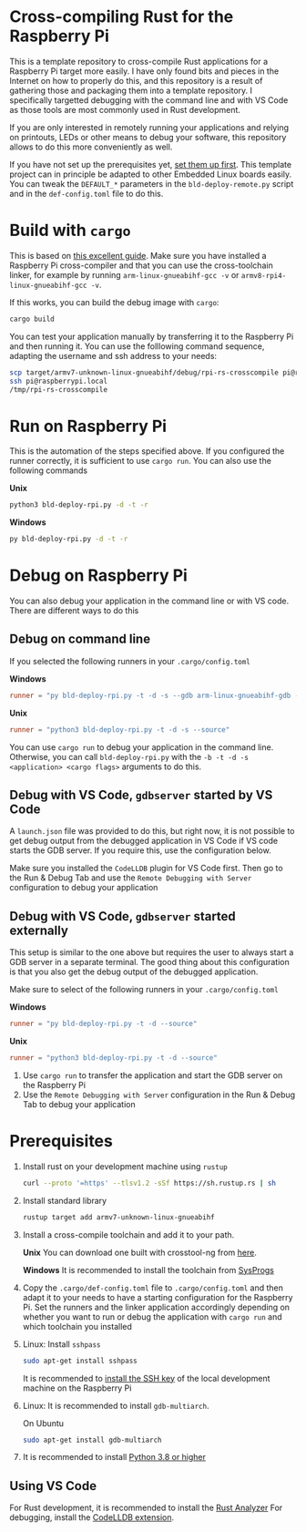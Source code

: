 Cross-compiling Rust for the Raspberry Pi
======

This is a template repository to cross-compile Rust applications for a Raspberry Pi target more
easily. I have only found bits and pieces in the Internet on how to properly do this, and
this repository is a result of gathering those and packaging them into a template repository.
I specifically targetted debugging with the command line and with VS Code as those
tools are most commonly used in Rust development.

If you are only interested in remotely running
your applications and relying on printouts, LEDs or other means to debug your software,
this repository allows to do this more conveniently as well.

If you have not set up the prerequisites yet, [set them up first](#prerequisites).
This template project can in principle be adapted to other Embedded Linux boards easily.
You can tweak the `DEFAULT_*` parameters in the `bld-deploy-remote.py` script and in the
`def-config.toml` file to do this.

# Build with `cargo`

This is based on [this excellent guide](https://chacin.dev/blog/cross-compiling-rust-for-the-raspberry-pi/).
Make sure you have installed a Raspberry Pi cross-compiler and that you can use the cross-toolchain
linker, for example by running `arm-linux-gnueabihf-gcc -v` or `armv8-rpi4-linux-gnueabihf-gcc -v`.

If this works, you can build the debug image with `cargo`:

```sh
cargo build
```

You can test your application manually by transferring it to the Raspberry Pi and then running it.
You can use the folllowing command sequence, adapting the username and ssh address to your needs:

```sh
scp target/armv7-unknown-linux-gnueabihf/debug/rpi-rs-crosscompile pi@raspberrypi.local:/tmp
ssh pi@raspberrypi.local
/tmp/rpi-rs-crosscompile
```

# Run on Raspberry Pi

This is the automation of the steps specified above.
If you configured the runner correctly, it is sufficient to use `cargo run`.
You can also use the following commands

**Unix**

```sh
python3 bld-deploy-rpi.py -d -t -r
```

**Windows**

```sh
py bld-deploy-rpi.py -d -t -r
```

# Debug on Raspberry Pi

You can also debug your application in the command line or with VS code. There are different ways
to do this

## Debug on command line

If you selected the following runners in your `.cargo/config.toml`

**Windows**

```toml
runner = "py bld-deploy-rpi.py -t -d -s --gdb arm-linux-gnueabihf-gdb --source"
```

**Unix**

```toml
runner = "python3 bld-deploy-rpi.py -t -d -s --source"
```

You can use `cargo run` to debug your application in the command line.
Otherwise, you can call `bld-deploy-rpi.py` with the `-b -t -d -s <application> <cargo flags>`
arguments to do this.

## Debug with VS Code, `gdbserver` started by VS Code

A `launch.json` file was provided to do this, but right now, it is not possible to get debug output
from the debugged application in VS Code if VS code starts the GDB server. If you require this,
use the configuration below.

Make sure you installed the `CodeLLDB` plugin for VS Code first.
Then go to the Run & Debug Tab and use the `Remote Debugging with Server` configuration to debug
your application

## Debug with VS Code, `gdbserver` started externally

This setup is similar to the one above but requires the user to always start a GDB server
in a separate terminal. The good thing about this configuration is that you also get the debug
output of the debugged application.

Make sure to select of the following runners in your `.cargo/config.toml`

**Windows**

```toml
runner = "py bld-deploy-rpi.py -t -d --source"
```

**Unix**

```toml
runner = "python3 bld-deploy-rpi.py -t -d --source"
```

1. Use `cargo run` to transfer the application and start the GDB server on the Raspberry Pi
2. Use the `Remote Debugging with Server` configuration in the Run & Debug Tab to debug your
   application

# Prerequisites

1. Install rust on your development machine using `rustup`

   ```sh
   curl --proto '=https' --tlsv1.2 -sSf https://sh.rustup.rs | sh
   ```

2. Install standard library

	```sh
	rustup target add armv7-unknown-linux-gnueabihf
   ```

3. Install a cross-compile toolchain and add it to your path.

   **Unix**
   You can download one built with crosstool-ng from
   [here](https://www.dropbox.com/sh/gn9bo472yalknra/AABOghC1ym1CmjL8_XZSzGdma?dl=0).

   **Windows**
   It is recommended to install the toolchain from [SysProgs](https://gnutoolchains.com/raspberry/)

4. Copy the `.cargo/def-config.toml` file to `.cargo/config.toml` and then adapt it to your needs
   to have a starting configuration for the Raspberry Pi. Set the runners and the linker application
   accordingly depending on whether you want to run or debug the application with `cargo run`
   and which toolchain you installed

5. Linux: Install `sshpass`

   ```sh
   sudo apt-get install sshpass
   ```

   It is recommended to [install the SSH key](https://www.ssh.com/academy/ssh/copy-id) of the local
   development machine on the Raspberry Pi

5. Linux: It is recommended to install `gdb-multiarch`.

   On Ubuntu

   ```sh
   sudo apt-get install gdb-multiarch
   ```

6. It is recommended to install [Python 3.8 or higher](https://www.python.org/downloads/)

## Using VS Code

For Rust development, it is recommended to install the
[Rust Analyzer](https://marketplace.visualstudio.com/items?itemName=matklad.rust-analyzer)
For debugging, install the
[CodeLLDB extension](https://marketplace.visualstudio.com/items?itemName=vadimcn.vscode-lldb).
